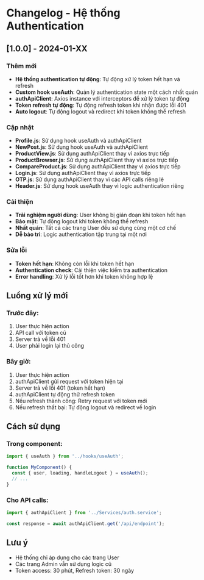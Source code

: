 # Changelog - Hệ thống Authentication

## [1.0.0] - 2024-01-XX

### Thêm mới
- **Hệ thống authentication tự động**: Tự động xử lý token hết hạn và refresh
- **Custom hook useAuth**: Quản lý authentication state một cách nhất quán
- **authApiClient**: Axios instance với interceptors để xử lý token tự động
- **Token refresh tự động**: Tự động refresh token khi nhận được lỗi 401
- **Auto logout**: Tự động logout và redirect khi token không thể refresh

### Cập nhật
- **Profile.js**: Sử dụng hook useAuth và authApiClient
- **NewPost.js**: Sử dụng hook useAuth và authApiClient
- **ProductView.js**: Sử dụng authApiClient thay vì axios trực tiếp
- **ProductBrowser.js**: Sử dụng authApiClient thay vì axios trực tiếp
- **CompareProduct.js**: Sử dụng authApiClient thay vì axios trực tiếp
- **Login.js**: Sử dụng authApiClient thay vì axios trực tiếp
- **OTP.js**: Sử dụng authApiClient thay vì các API calls riêng lẻ
- **Header.js**: Sử dụng hook useAuth thay vì logic authentication riêng

### Cải thiện
- **Trải nghiệm người dùng**: User không bị gián đoạn khi token hết hạn
- **Bảo mật**: Tự động logout khi token không thể refresh
- **Nhất quán**: Tất cả các trang User đều sử dụng cùng một cơ chế
- **Dễ bảo trì**: Logic authentication tập trung tại một nơi

### Sửa lỗi
- **Token hết hạn**: Không còn lỗi khi token hết hạn
- **Authentication check**: Cải thiện việc kiểm tra authentication
- **Error handling**: Xử lý lỗi tốt hơn khi token không hợp lệ

## Luồng xử lý mới

### Trước đây:
1. User thực hiện action
2. API call với token cũ
3. Server trả về lỗi 401
4. User phải login lại thủ công

### Bây giờ:
1. User thực hiện action
2. authApiClient gửi request với token hiện tại
3. Server trả về lỗi 401 (token hết hạn)
4. authApiClient tự động thử refresh token
5. Nếu refresh thành công: Retry request với token mới
6. Nếu refresh thất bại: Tự động logout và redirect về login

## Cách sử dụng

### Trong component:
```javascript
import { useAuth } from '../hooks/useAuth';

function MyComponent() {
  const { user, loading, handleLogout } = useAuth();
  // ...
}
```

### Cho API calls:
```javascript
import { authApiClient } from '../Services/auth.service';

const response = await authApiClient.get('/api/endpoint');
```

## Lưu ý
- Hệ thống chỉ áp dụng cho các trang User
- Các trang Admin vẫn sử dụng logic cũ
- Token access: 30 phút, Refresh token: 30 ngày 